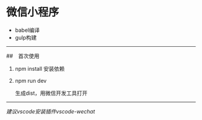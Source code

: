 # 微信小程序

* babel编译
* gulp构建



----

##　首次使用

1. npm install 安装依赖

2. npm run dev 

   生成dist，用微信开发工具打开



---

*建议vscode安装插件vscode-wechat*


